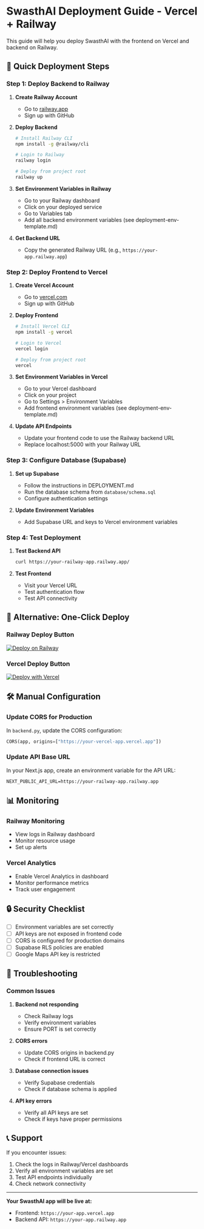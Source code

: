 # SwasthAI Deployment Guide - Vercel + Railway

This guide will help you deploy SwasthAI with the frontend on Vercel and backend on Railway.

## 🚀 Quick Deployment Steps

### Step 1: Deploy Backend to Railway

1. **Create Railway Account**
   - Go to [railway.app](https://railway.app)
   - Sign up with GitHub

2. **Deploy Backend**
   ```bash
   # Install Railway CLI
   npm install -g @railway/cli
   
   # Login to Railway
   railway login
   
   # Deploy from project root
   railway up
   ```

3. **Set Environment Variables in Railway**
   - Go to your Railway dashboard
   - Click on your deployed service
   - Go to Variables tab
   - Add all backend environment variables (see deployment-env-template.md)

4. **Get Backend URL**
   - Copy the generated Railway URL (e.g., `https://your-app.railway.app`)

### Step 2: Deploy Frontend to Vercel

1. **Create Vercel Account**
   - Go to [vercel.com](https://vercel.com)
   - Sign up with GitHub

2. **Deploy Frontend**
   ```bash
   # Install Vercel CLI
   npm install -g vercel
   
   # Login to Vercel
   vercel login
   
   # Deploy from project root
   vercel
   ```

3. **Set Environment Variables in Vercel**
   - Go to your Vercel dashboard
   - Click on your project
   - Go to Settings > Environment Variables
   - Add frontend environment variables (see deployment-env-template.md)

4. **Update API Endpoints**
   - Update your frontend code to use the Railway backend URL
   - Replace localhost:5000 with your Railway URL

### Step 3: Configure Database (Supabase)

1. **Set up Supabase**
   - Follow the instructions in DEPLOYMENT.md
   - Run the database schema from `database/schema.sql`
   - Configure authentication settings

2. **Update Environment Variables**
   - Add Supabase URL and keys to Vercel environment variables

### Step 4: Test Deployment

1. **Test Backend API**
   ```bash
   curl https://your-railway-app.railway.app/
   ```

2. **Test Frontend**
   - Visit your Vercel URL
   - Test authentication flow
   - Test API connectivity

## 🔧 Alternative: One-Click Deploy

### Railway Deploy Button
[![Deploy on Railway](https://railway.app/button.svg)](https://railway.app/new/template)

### Vercel Deploy Button
[![Deploy with Vercel](https://vercel.com/button)](https://vercel.com/new/clone)

## 🛠️ Manual Configuration

### Update CORS for Production
In `backend.py`, update the CORS configuration:
```python
CORS(app, origins=["https://your-vercel-app.vercel.app"])
```

### Update API Base URL
In your Next.js app, create an environment variable for the API URL:
```
NEXT_PUBLIC_API_URL=https://your-railway-app.railway.app
```

## 📊 Monitoring

### Railway Monitoring
- View logs in Railway dashboard
- Monitor resource usage
- Set up alerts

### Vercel Analytics
- Enable Vercel Analytics in dashboard
- Monitor performance metrics
- Track user engagement

## 🔒 Security Checklist

- [ ] Environment variables are set correctly
- [ ] API keys are not exposed in frontend code
- [ ] CORS is configured for production domains
- [ ] Supabase RLS policies are enabled
- [ ] Google Maps API key is restricted

## 🚨 Troubleshooting

### Common Issues

1. **Backend not responding**
   - Check Railway logs
   - Verify environment variables
   - Ensure PORT is set correctly

2. **CORS errors**
   - Update CORS origins in backend.py
   - Check if frontend URL is correct

3. **Database connection issues**
   - Verify Supabase credentials
   - Check if database schema is applied

4. **API key errors**
   - Verify all API keys are set
   - Check if keys have proper permissions

## 📞 Support

If you encounter issues:
1. Check the logs in Railway/Vercel dashboards
2. Verify all environment variables are set
3. Test API endpoints individually
4. Check network connectivity

---

**Your SwasthAI app will be live at:**
- Frontend: `https://your-app.vercel.app`
- Backend API: `https://your-app.railway.app`

